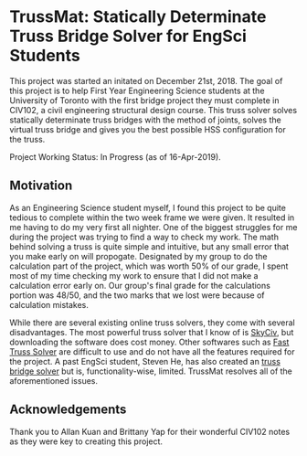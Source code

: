 # TrussMat: Statically Determinate Truss Bridge Solver for EngSci Students
This project was started an initated on December 21st, 2018. The goal of this project is to help First Year Engineering Science students at the University of Toronto with the first bridge project they must complete in CIV102, a civil engineering structural design course. This truss solver solves statically determinate truss bridges with the method of joints, solves the virtual truss bridge and gives you the best possible HSS configuration for the truss.

Project Working Status: In Progress (as of 16-Apr-2019).

## Motivation
As an Engineering Science student myself, I found this project to be quite tedious to complete within the two week frame we were given. It resulted in me having to do my very first all nighter. One of the biggest struggles for me during the project was trying to find a way to check my work. The math behind solving a truss is quite simple and intuitive, but any small error that you make early on will propogate. Designated by my group to do the calculation part of the project, which was worth 50% of our grade, I spent most of my time checking my work to ensure that I did not make a calculation error early on. Our group's final grade for the calculations portion was 48/50, and the two marks that we lost were because of calculation mistakes.

While there are several existing online truss solvers, they come with several disadvantages. The most powerful truss solver that I know of is [SkyCiv](https://skyciv.com/), but downloading the software does cost money. Other softwares such as [Fast Truss Solver](https://www.microsoft.com/en-us/p/fast-truss-solver/9pc290v41k2q) are difficult to use and do not have all the features required for the project. A past EngSci student, Steven He, has also created an [truss bridge solver](http://engsci.stevenhe.com/trusssolver2) but is, functionality-wise, limited. TrussMat resolves all of the aforementioned issues.

## Acknowledgements
Thank you to Allan Kuan and Brittany Yap for their wonderful CIV102 notes as they were key to creating this project.